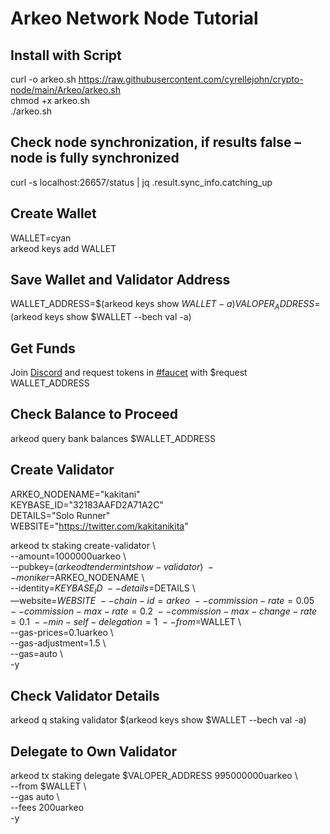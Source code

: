 # Arkeo Network Node Tutorial

## Install with Script
curl -o arkeo.sh https://raw.githubusercontent.com/cyrellejohn/crypto-node/main/Arkeo/arkeo.sh  
chmod +x arkeo.sh  
./arkeo.sh  
  
## Check node synchronization, if results false – node is fully synchronized
curl -s localhost:26657/status | jq .result.sync_info.catching_up  
  
## Create Wallet
WALLET=cyan  
arkeod keys add WALLET  
  
## Save Wallet and Validator Address
WALLET_ADDRESS=$(arkeod keys show $WALLET -a)  
VALOPER_ADDRESS=$(arkeod keys show $WALLET --bech val -a)  
  
## Get Funds
Join [Discord](https://discord.gg/BfEHpm6uFc) and request tokens in [#faucet](https://discord.com/channels/1050100146626642052/1166849422211162243) with $request WALLET_ADDRESS  
  
## Check Balance to Proceed
arkeod query bank balances $WALLET_ADDRESS  
  
## Create Validator
ARKEO_NODENAME="kakitani"  
KEYBASE_ID="32183AAFD2A71A2C"  
DETAILS="Solo Runner"  
WEBSITE="https://twitter.com/kakitanikita"  
  
arkeod tx staking create-validator \  
--amount=1000000uarkeo \  
--pubkey=$(arkeod tendermint show-validator) \  
--moniker=$ARKEO_NODENAME \  
--identity=$KEYBASE_ID \  
--details=$DETAILS \  
—website=$WEBSITE \  
--chain-id=arkeo \  
--commission-rate=0.05 \  
--commission-max-rate=0.2 \  
--commission-max-change-rate=0.1 \  
--min-self-delegation=1 \  
--from=$WALLET \  
--gas-prices=0.1uarkeo \  
--gas-adjustment=1.5 \  
--gas=auto \  
-y  
  
## Check Validator Details
arkeod q staking validator $(arkeod keys show $WALLET --bech val -a)  
  
## Delegate to Own Validator
arkeod tx staking delegate $VALOPER_ADDRESS 995000000uarkeo \  
--from $WALLET \  
--gas auto \  
--fees 200uarkeo  
-y
